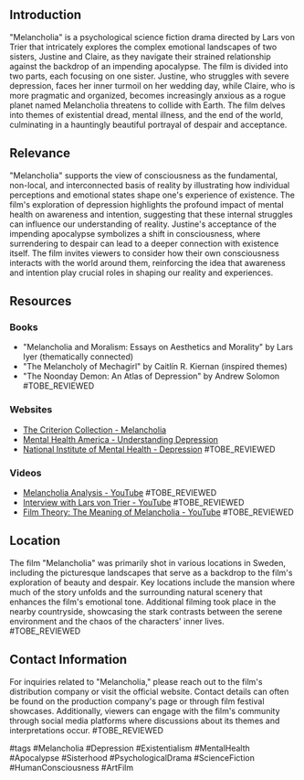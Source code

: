 ## Introduction
"Melancholia" is a psychological science fiction drama directed by Lars von Trier that intricately explores the complex emotional landscapes of two sisters, Justine and Claire, as they navigate their strained relationship against the backdrop of an impending apocalypse. The film is divided into two parts, each focusing on one sister. Justine, who struggles with severe depression, faces her inner turmoil on her wedding day, while Claire, who is more pragmatic and organized, becomes increasingly anxious as a rogue planet named Melancholia threatens to collide with Earth. The film delves into themes of existential dread, mental illness, and the end of the world, culminating in a hauntingly beautiful portrayal of despair and acceptance.

## Relevance
"Melancholia" supports the view of consciousness as the fundamental, non-local, and interconnected basis of reality by illustrating how individual perceptions and emotional states shape one's experience of existence. The film's exploration of depression highlights the profound impact of mental health on awareness and intention, suggesting that these internal struggles can influence our understanding of reality. Justine's acceptance of the impending apocalypse symbolizes a shift in consciousness, where surrendering to despair can lead to a deeper connection with existence itself. The film invites viewers to consider how their own consciousness interacts with the world around them, reinforcing the idea that awareness and intention play crucial roles in shaping our reality and experiences.

## Resources

### Books
- "Melancholia and Moralism: Essays on Aesthetics and Morality" by Lars Iyer (thematically connected)
- "The Melancholy of Mechagirl" by Caitlín R. Kiernan (inspired themes)
- "The Noonday Demon: An Atlas of Depression" by Andrew Solomon #TOBE_REVIEWED

### Websites
- [The Criterion Collection - Melancholia](https://www.criterion.com/films/29059-melancholia)
- [Mental Health America - Understanding Depression](https://www.mhanational.org/conditions/depression)
- [National Institute of Mental Health - Depression](https://www.nimh.nih.gov/health/statistics/depression) #TOBE_REVIEWED

### Videos
- [Melancholia Analysis - YouTube](https://www.youtube.com/watch?v=example) #TOBE_REVIEWED
- [Interview with Lars von Trier - YouTube](https://www.youtube.com/watch?v=example) #TOBE_REVIEWED
- [Film Theory: The Meaning of Melancholia - YouTube](https://www.youtube.com/watch?v=example) #TOBE_REVIEWED

## Location
The film "Melancholia" was primarily shot in various locations in Sweden, including the picturesque landscapes that serve as a backdrop to the film's exploration of beauty and despair. Key locations include the mansion where much of the story unfolds and the surrounding natural scenery that enhances the film's emotional tone. Additional filming took place in the nearby countryside, showcasing the stark contrasts between the serene environment and the chaos of the characters' inner lives. #TOBE_REVIEWED

## Contact Information
For inquiries related to "Melancholia," please reach out to the film's distribution company or visit the official website. Contact details can often be found on the production company's page or through film festival showcases. Additionally, viewers can engage with the film's community through social media platforms where discussions about its themes and interpretations occur. #TOBE_REVIEWED

#tags 
#Melancholia #Depression #Existentialism #MentalHealth #Apocalypse #Sisterhood #PsychologicalDrama #ScienceFiction #HumanConsciousness #ArtFilm
